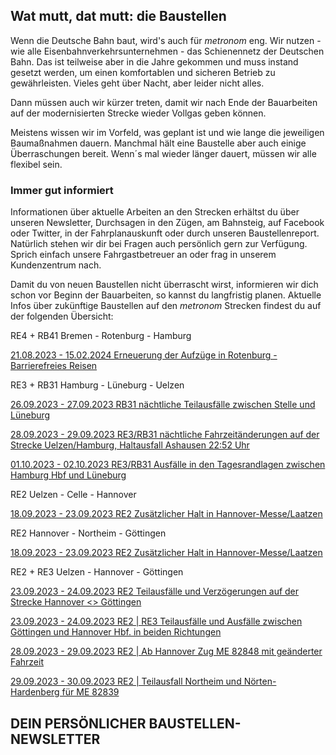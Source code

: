 Wat mutt, dat mutt: die Baustellen
----------

Wenn die Deutsche Bahn baut, wird's auch für *metronom* eng.
Wir nutzen - wie alle Eisenbahnverkehrsunternehmen - das Schienennetz der Deutschen Bahn. Das ist teilweise aber in die Jahre gekommen und muss instand gesetzt werden, um einen komfortablen und sicheren Betrieb zu gewährleisten. Vieles geht über Nacht, aber leider nicht alles.

Dann müssen auch wir kürzer treten, damit wir nach Ende der Bauarbeiten auf der modernisierten Strecke wieder Vollgas geben können.

Meistens wissen wir im Vorfeld, was geplant ist und wie lange die jeweiligen Baumaßnahmen dauern. Manchmal hält eine Baustelle aber auch einige Überraschungen bereit. Wenn´s mal wieder länger dauert, müssen wir alle flexibel sein.

### Immer gut informiert ###

Informationen über aktuelle Arbeiten an den Strecken erhältst du über unseren Newsletter, Durchsagen in den Zügen, am Bahnsteig, auf Facebook oder Twitter, in der Fahrplanauskunft oder durch unseren Baustellenreport. Natürlich stehen wir dir bei Fragen auch persönlich gern zur Verfügung. Sprich einfach unsere Fahrgastbetreuer an oder frag in unserem Kundenzentrum nach.

Damit du von neuen Baustellen nicht überrascht wirst, informieren wir dich schon vor Beginn der Bauarbeiten, so kannst du langfristig planen. Aktuelle Infos über zukünftige Baustellen auf den *metronom* Strecken findest du auf der folgenden Übersicht:

RE4 + RB41 Bremen - Rotenburg - Hamburg

[21.08.2023 - 15.02.2024 Erneuerung der Aufzüge in Rotenburg - Barrierefreies Reisen](https://www.der-metronom.de/baustellen/erneuerung-der-aufzuege-in-rotenburg-barrierefreies-reisen/)

RE3 + RB31 Hamburg - Lüneburg - Uelzen

[26.09.2023 - 27.09.2023 RB31 nächtliche Teilausfälle zwischen Stelle und Lüneburg](https://www.der-metronom.de/baustellen/rb31-naechtliche-teilausfaelle-zwischen-stelle-lueneburg/)

[28.09.2023 - 29.09.2023 RE3/RB31 nächtliche Fahrzeitänderungen auf der Strecke Uelzen/Hamburg, Haltausfall Ashausen 22:52 Uhr](https://www.der-metronom.de/baustellen/re3-rb31-naechtliche-fahrzeitaenderung-dreier-verbindungen-ab-bis-uelzen-und-hamburg/)

[01.10.2023 - 02.10.2023 RE3/RB31 Ausfälle in den Tagesrandlagen zwischen Hamburg Hbf und Lüneburg](https://www.der-metronom.de/baustellen/re3-rb31-ausfaelle-in-den-tagesrandlagen-zwischen-hamburg-hbf-und-lueneburg/)

RE2 Uelzen - Celle - Hannover

[18.09.2023 - 23.09.2023 RE2 Zusätzlicher Halt in Hannover-Messe/Laatzen](https://www.der-metronom.de/baustellen/re2-zusaetzlicher-halt-in-hannover-messe-laatzen/)

RE2 Hannover - Northeim - Göttingen

[18.09.2023 - 23.09.2023 RE2 Zusätzlicher Halt in Hannover-Messe/Laatzen](https://www.der-metronom.de/baustellen/re2-zusaetzlicher-halt-in-hannover-messe-laatzen/)

RE2 + RE3 Uelzen - Hannover - Göttingen

[23.09.2023 - 24.09.2023 RE2 Teilausfälle und Verzögerungen auf der Strecke Hannover \<\> Göttingen](https://www.der-metronom.de/baustellen/re2-re3-teilausfaelle-der-strecken-uelzen-hannover-goettingen/)

[23.09.2023 - 24.09.2023 RE2 | RE3 Teilausfälle und Ausfälle zwischen Göttingen und Hannover Hbf. in beiden Richtungen](https://www.der-metronom.de/baustellen/re2-re3-teilausfaelle-und-ausfaelle-zwischen-goettingen-und-hannover-hbf/)

[28.09.2023 - 29.09.2023 RE2 | Ab Hannover Zug ME 82848 mit geänderter Fahrzeit](https://www.der-metronom.de/baustellen/re2-ab-hannover-zug-me-82848-mit-geaenderter-fahrzeit-in-der-nacht-28-09-auf-29-09-23/)

[29.09.2023 - 30.09.2023 RE2 | Teilausfall Northeim und Nörten-Hardenberg für ME 82839](https://www.der-metronom.de/baustellen/re2-teilausfall-northeim-und-noerten-hardenberg-fuer-me-82839-in-der-nacht-29-09-auf-den-30-09-23/)

DEIN PERSÖNLICHER BAUSTELLEN-NEWSLETTER
----------
